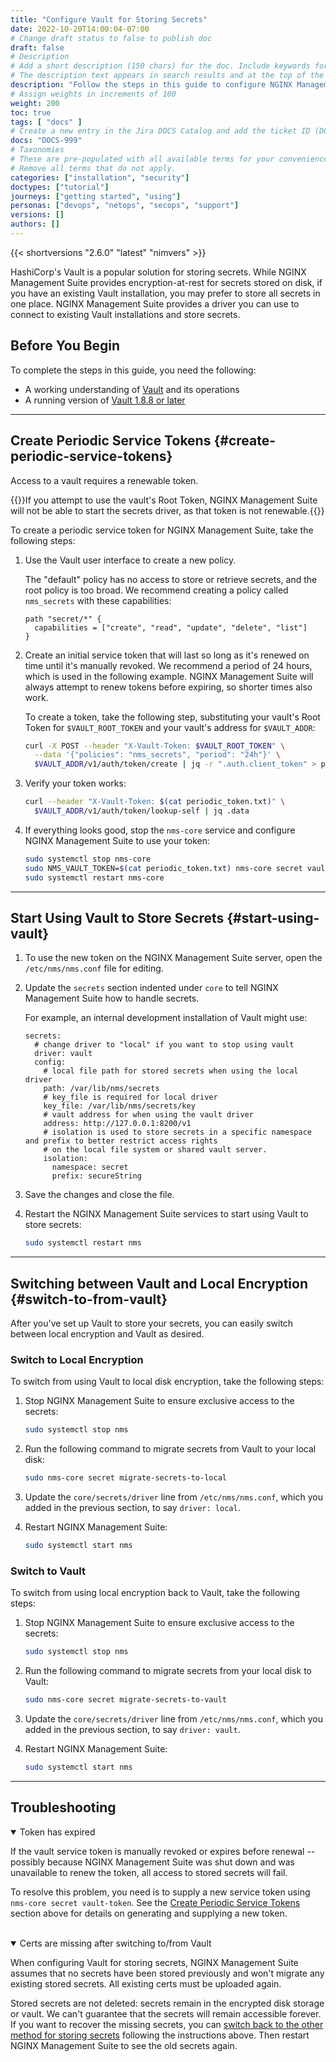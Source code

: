 ```yaml
---
title: "Configure Vault for Storing Secrets"
date: 2022-10-20T14:00:04-07:00
# Change draft status to false to publish doc
draft: false
# Description
# Add a short description (150 chars) for the doc. Include keywords for SEO. 
# The description text appears in search results and at the top of the doc.
description: "Follow the steps in this guide to configure NGINX Management Suite to use HashiCorp's Vault for storing secrets."
# Assign weights in increments of 100
weight: 200
toc: true
tags: [ "docs" ]
# Create a new entry in the Jira DOCS Catalog and add the ticket ID (DOCS-<number>) below
docs: "DOCS-999"
# Taxonomies
# These are pre-populated with all available terms for your convenience.
# Remove all terms that do not apply.
categories: ["installation", "security"]
doctypes: ["tutorial"]
journeys: ["getting started", "using"]
personas: ["devops", "netops", "secops", "support"]
versions: []
authors: []
---
```


{{< shortversions "2.6.0" "latest" "nimvers" >}}

HashiCorp's Vault is a popular solution for storing secrets. While NGINX Management Suite provides encryption-at-rest for secrets stored on disk, if you have an existing Vault installation, you may prefer to store all secrets in one place. NGINX Management Suite provides a driver you can use to connect to existing Vault installations and store secrets.

## Before You Begin

To complete the steps in this guide, you need the following:

- A working understanding of [Vault](https://www.vaultproject.io) and its operations
- A running version of [Vault 1.8.8 or later](https://www.vaultproject.io/docs/install)

---

## Create Periodic Service Tokens {#create-periodic-service-tokens}

Access to a vault requires a renewable token.

{{<note>}}If you attempt to use the vault's Root Token, NGINX Management Suite will not be able to start the secrets driver, as that token is not renewable.{{</note>}}

To create a periodic service token for NGINX Management Suite, take the following steps:

1. Use the Vault user interface to create a new policy.

   The "default" policy has no access to store or retrieve secrets, and the root policy is too broad. We recommend creating a policy called `nms_secrets` with these capabilities:

    ```text
    path "secret/*" {
      capabilities = ["create", "read", "update", "delete", "list"]
    }
    ```

2. Create an initial service token that will last so long as it's renewed on time until it's manually revoked. We recommend a period of 24 hours, which is used in the following example. NGINX Management Suite will always attempt to renew tokens before expiring, so shorter times also work.

   To create a token, take the following step, substituting your vault's Root Token for `$VAULT_ROOT_TOKEN` and your vault's address for `$VAULT_ADDR`:

    ```bash
    curl -X POST --header "X-Vault-Token: $VAULT_ROOT_TOKEN" \
      --data '{"policies": "nms_secrets", "period": "24h"}' \
      $VAULT_ADDR/v1/auth/token/create | jq -r ".auth.client_token" > periodic_token.txt
    ```

3. Verify your token works:

    ```bash
    curl --header "X-Vault-Token: $(cat periodic_token.txt)" \
      $VAULT_ADDR/v1/auth/token/lookup-self | jq .data
    ```

4. If everything looks good, stop the `nms-core` service and configure NGINX Management Suite to use your token:

    ```bash
    sudo systemctl stop nms-core
    sudo NMS_VAULT_TOKEN=$(cat periodic_token.txt) nms-core secret vault-token
    sudo systemctl restart nms-core
    ```

---

## Start Using Vault to Store Secrets {#start-using-vault}

1. To use the new token on the NGINX Management Suite server, open the `/etc/nms/nms.conf` file for editing.

2. Update the `secrets` section indented under `core` to tell NGINX Management Suite how to handle secrets.

   For example, an internal development installation of Vault might use:

   ```text
   secrets:
     # change driver to "local" if you want to stop using vault
     driver: vault
     config:
       # local file path for stored secrets when using the local driver
       path: /var/lib/nms/secrets
       # key_file is required for local driver
       key_file: /var/lib/nms/secrets/key
       # vault address for when using the vault driver
       address: http://127.0.0.1:8200/v1
       # isolation is used to store secrets in a specific namespace and prefix to better restrict access rights
       # on the local file system or shared vault server.
       isolation:
         namespace: secret
         prefix: secureString
   ```

3. Save the changes and close the file.
4. Restart the NGINX Management Suite services to start using Vault to store secrets:

   ```bash
   sudo systemctl restart nms
   ```

---

## Switching between Vault and Local Encryption  {#switch-to-from-vault}

After you've set up Vault to store your secrets, you can easily switch between local encryption and Vault as desired.

### Switch to Local Encryption

To switch from using Vault to local disk encryption, take the following steps:

1. Stop NGINX Management Suite to ensure exclusive access to the secrets:

   ```bash
   sudo systemctl stop nms
   ```

2. Run the following command to migrate secrets from Vault to your local disk:

   ```bash
   sudo nms-core secret migrate-secrets-to-local
   ```

3. Update the `core/secrets/driver` line from `/etc/nms/nms.conf`, which you added in the previous section, to say `driver: local`.

4. Restart NGINX Management Suite:

   ```bash
   sudo systemctl start nms
   ```

### Switch to Vault

To switch from using local encryption back to Vault, take the following steps:

1. Stop NGINX Management Suite to ensure exclusive access to the secrets:

   ```bash
   sudo systemctl stop nms
   ```

2. Run the following command to migrate secrets from your local disk to Vault:

   ```bash
   sudo nms-core secret migrate-secrets-to-vault
   ```

3. Update the `core/secrets/driver` line from `/etc/nms/nms.conf`, which you added in the previous section, to say `driver: vault`.

4. Restart NGINX Management Suite:

   ```bash
   sudo systemctl start nms
   ```

---

## Troubleshooting

<details open>
<summary>Token has expired</summary>

If the vault service token is manually revoked or expires before renewal -- possibly because NGINX Management Suite was shut down and was
unavailable to renew the token, all access to stored secrets will fail.

To resolve this problem, you need is to supply a new service token using `nms-core secret vault-token`. See the [Create Periodic Service Tokens](#create-periodic-service-tokens) section above for details on generating and supplying a new token.
</details>

<br>

<details open>
<summary>Certs are missing after switching to/from Vault</summary>

When configuring Vault for storing secrets, NGINX Management Suite assumes that no secrets have been stored previously and won't migrate any existing stored secrets. All existing certs must be uploaded again.

Stored secrets are not deleted: secrets remain in the encrypted disk storage or vault. We can't guarantee that the secrets will remain accessible forever. If you want to recover the missing secrets, you can [switch back to the other method for storing secrets](#switch-to-from-vault) following the instructions above. Then restart NGINX Management Suite to see the old secrets again.
</details>
